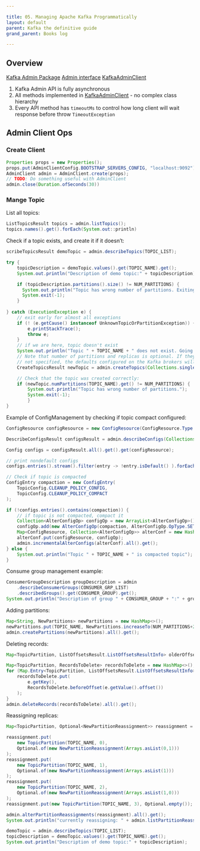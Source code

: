 ```yaml
---

title: 05. Managing Apache Kafka Programmatically
layout: default
parent: Kafka the definitive guide
grand_parent: Books log

---
```


## Overview

[Kafka Admin Package](https://kafka.apache.org/30/javadoc/org/apache/kafka/clients/admin/package-summary.html)
[Admin interface](https://kafka.apache.org/30/javadoc/org/apache/kafka/clients/admin/Admin.html)
[KafkaAdminClient](https://kafka.apache.org/30/javadoc/org/apache/kafka/clients/admin/KafkaAdminClient.html)

1.  Kafka Admin API is fully asynchronous
2.  All methods implemented in [KafkaAdminClient](https://kafka.apache.org/30/javadoc/org/apache/kafka/clients/admin/KafkaAdminClient.html) - no complex class hierarchy
3.  Every API method has `timeoutMs` to control how long client will wait response before throw `TimeoutException`

## Admin Client Ops

### Create Client

```java
Properties props = new Properties();
props.put(AdminClientConfig.BOOTSTRAP_SERVERS_CONFIG, "localhost:9092");
AdminClient admin = AdminClient.create(props);
// TODO: Do something useful with AdminClient
admin.close(Duration.ofSeconds(30))
```

### Mange Topic

List all topics:

```java
ListTopicsResult topics = admin.listTopics();
topics.names().get().forEach(System.out::println)
```

Check if a topic exists, and create it if it doesn’t:

```java
scribeTopicsResult demoTopic = admin.describeTopics(TOPIC_LIST);

try {
	topicDescription = demoTopic.values().get(TOPIC_NAME).get();
	System.out.println("Description of demo topic:" + topicDescription);

	if (topicDescription.partitions().size() != NUM_PARTITIONS) {
	  System.out.println("Topic has wrong number of partitions. Exiting.");
	  System.exit(-1);
	}
	
} catch (ExecutionException e) {
	// exit early for almost all exceptions
	if (! (e.getCause() instanceof UnknownTopicOrPartitionException)) {
		e.printStackTrace();
		throw e; 
	}
	// if we are here, topic doesn't exist
	System.out.println("Topic " + TOPIC_NAME + " does not exist. Going to create it now");
	// Note that number of partitions and replicas is optional. If they are
	// not specified, the defaults configured on the Kafka brokers will be used
	CreateTopicsResult newTopic = admin.createTopics(Collections.singletonList( new NewTopic(TOPIC_NAME, NUM_PARTITIONS, REP_FACTOR)));

	// Check that the topic was created correctly:
	if (newTopic.numPartitions(TOPIC_NAME).get() != NUM_PARTITIONS) {
		System.out.println("Topic has wrong number of partitions.");
		System.exit(-1);
		}
}
```

Example of ConfigManagement by checking if topic compact configured:

```java
ConfigResource configResource = new ConfigResource(ConfigResource.Type.TOPIC, TOPIC_NAME);

DescribeConfigsResult configsResult = admin.describeConfigs(Collections.singleton(configResource));

Config configs = configsResult.all().get().get(configResource);

// print nondefault configs
configs.entries().stream().filter(entry -> !entry.isDefault() ).forEach(System.out::println);

// Check if topic is compacted
ConfigEntry compaction = new ConfigEntry(
	TopicConfig.CLEANUP_POLICY_CONFIG,
	TopicConfig.CLEANUP_POLICY_COMPACT
);

if (!configs.entries().contains(compaction)) {
	// if topic is not compacted, compact it
	Collection<AlterConfigOp> configOp = new ArrayList<AlterConfigOp>();
	configOp.add(new AlterConfigOp(compaction, AlterConfigOp.OpType.SET));
	Map<ConfigResource, Collection<AlterConfigOp>> alterConf = new HashMap<>();
	alterConf.put(configResource, configOp);
	admin.incrementalAlterConfigs(alterConf).all().get();
} else {
	System.out.println("Topic " + TOPIC_NAME + " is compacted topic");
}
```

Consume group management example:

```java
ConsumerGroupDescription groupDescription = admin
    .describeConsumerGroups(CONSUMER_GRP_LIST)
    .describedGroups().get(CONSUMER_GROUP).get();
System.out.println("Description of group " + CONSUMER_GROUP + ":" + groupDescription);
```

Adding partitions:

```java
Map<String, NewPartitions> newPartitions = new HashMap<>();
newPartitions.put(TOPIC_NAME, NewPartitions.increaseTo(NUM_PARTITIONS+2));
admin.createPartitions(newPartitions).all().get();
```

Deleting records:

```java
Map<TopicPartition, ListOffsetsResult.ListOffsetsResultInfo> olderOffsets = admin.listOffsets(requestOlderOffsets).all().get();

Map<TopicPartition, RecordsToDelete> recordsToDelete = new HashMap<>();
for (Map.Entry<TopicPartition, ListOffsetsResult.ListOffsetsResultInfo>  e: olderOffsets.entrySet()) {
    recordsToDelete.put(
	    e.getKey(),
	    RecordsToDelete.beforeOffset(e.getValue().offset())
	);
}
admin.deleteRecords(recordsToDelete).all().get();
```

Reassigning replicas:

```java
Map<TopicPartition, Optional<NewPartitionReassignment>> reassignment = new HashMap<>();

reassignment.put(
	new TopicPartition(TOPIC_NAME, 0),
    Optional.of(new NewPartitionReassignment(Arrays.asList(0,1)))
);
reassignment.put(
	new TopicPartition(TOPIC_NAME, 1),
	Optional.of(new NewPartitionReassignment(Arrays.asList(1)))
);
reassignment.put(
	new TopicPartition(TOPIC_NAME, 2),
	Optional.of(new NewPartitionReassignment(Arrays.asList(1,0)))
);
reassignment.put(new TopicPartition(TOPIC_NAME, 3), Optional.empty());

admin.alterPartitionReassignments(reassignment).all().get();
System.out.println("currently reassigning: " + admin.listPartitionReassignments().reassignments().get());

demoTopic = admin.describeTopics(TOPIC_LIST);
topicDescription = demoTopic.values().get(TOPIC_NAME).get();
System.out.println("Description of demo topic:" + topicDescription);
```
